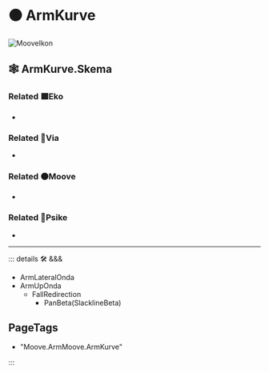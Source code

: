 # 🟠 <mooves>ArmKurve</mooves>

![MooveIkon](/Moove/Moove_Ikon.png)

## 🕸 ArmKurve.Skema

### Related 🟩<ekos>Eko</ekos>

-

### Related 🔻<via>Via</via>

-

### Related 🟠<mooves>Moove</mooves>

-

### Related 💜<psike>Psike</psike>

-

---

<!-- =================================================== -->
<!-- =================================================== -->
<!-- =================================================== -->
<!-- =================================================== -->
<!-- =================================================== -->
::: details 🛠 <dev>&&&</dev>

- ArmLateralOnda
- ArmUpOnda
    - FallRedirection
        - PanBeta(SlacklineBeta)

<h2>PageTags</h2>

- "Moove.ArmMoove.ArmKurve"

:::
